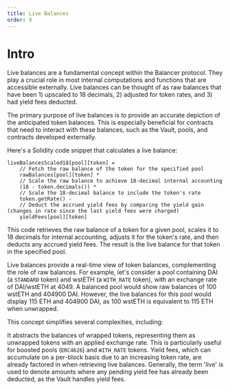 ```yaml
---
title: Live Balances
order: 9
---
```


# Intro
Live balances are a fundamental concept within the Balancer protocol. They play a crucial role in most internal computations and functions that are accessible externally. Live balances can be thought of as raw balances that have been 1) upscaled to 18 decimals, 2) adjusted for token rates, and 3) had yield fees deducted.

The primary purpose of live balances is to provide an accurate depiction of the anticipated token balances. This is especially beneficial for contracts that need to interact with these balances, such as the Vault, pools, and contracts developed externally.

Here's a Solidity code snippet that calculates a live balance:

```solidity
liveBalancesScaled18[pool][token] = 
    // Fetch the raw balance of the token for the specified pool
    rawBalances[pool][token] *
    // Scale the raw balance to achieve 18-decimal internal accounting
    (18 - token.decimals()) *
    // Scale the 18-decimal balance to include the token's rate
    token.getRate() - 
    // Deduct the accrued yield fees by comparing the yield gain (changes in rate since the last yield fees were charged)
    yieldFees[pool][token]
```
This code retrieves the raw balance of a token for a given pool, scales it to 18 decimals for internal accounting, adjusts it for the token's rate, and then deducts any accrued yield fees. The result is the live balance for that token in the specified pool.

Live balances provide a real-time view of token balances, complementing the role of raw balances. For example, let's consider a pool containing DAI (a `STANDARD` token) and wstETH (a `WITH_RATE` token), with an exchange rate of DAI/wstETH at 4049. A balanced pool would show raw balances of 100 wstETH and 404900 DAI. However, the live balances for this pool would display 115 ETH and 404900 DAI, as 100 wstETH is equivalent to 115 ETH when unwrapped.

This concept simplifies several complexities, including:

It abstracts the balances of wrapped tokens, representing them as unwrapped tokens with an applied exchange rate. This is particularly useful for boosted pools (`ERC4626`) and `WITH_RATE` tokens.
Yield fees, which can accumulate on a per-block basis due to an increasing token rate, are already factored in when retrieving live balances. Generally, the term 'live' is used to denote amounts where any pending yield fee has already been deducted, as the Vault handles yield fees.




